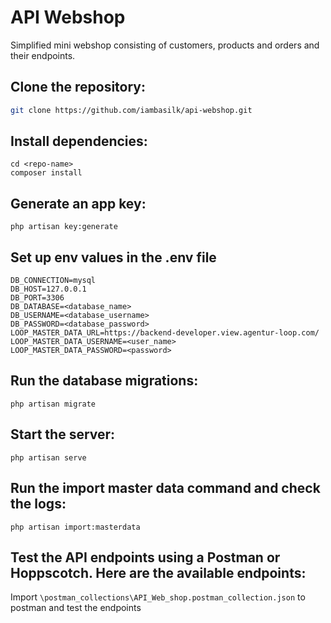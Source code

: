 # API Webshop

Simplified mini webshop consisting of customers, products and orders and their endpoints.

## Clone the repository:

```bash
git clone https://github.com/iambasilk/api-webshop.git
```

## Install dependencies:

```
cd <repo-name>
composer install
```

## Generate an app key:

```
php artisan key:generate

```

## Set up env values in the .env file

```
DB_CONNECTION=mysql
DB_HOST=127.0.0.1
DB_PORT=3306
DB_DATABASE=<database_name>
DB_USERNAME=<database_username>
DB_PASSWORD=<database_password>
LOOP_MASTER_DATA_URL=https://backend-developer.view.agentur-loop.com/
LOOP_MASTER_DATA_USERNAME=<user_name>
LOOP_MASTER_DATA_PASSWORD=<password>
```

## Run the database migrations:

```
php artisan migrate
```

## Start the server:

```
php artisan serve
```

## Run the import master data command and check the logs:

```
php artisan import:masterdata
```

## Test the API endpoints using a Postman or Hoppscotch. Here are the available endpoints:

Import `\postman_collections\API_Web_shop.postman_collection.json` to postman and test the endpoints
